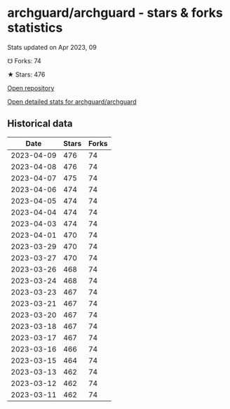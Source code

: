 # archguard/archguard - stars & forks statistics

Stats updated on Apr 2023, 09

☋ Forks: 74

★ Stars: 476

[Open repository](https://github.com/archguard/archguard)

[Open detailed stats for archguard/archguard](https://reviewgithub.com/rep/archguard/archguard)

## Historical data
| Date | Stars | Forks |
|------|-------|-------|
| 2023-04-09 | 476 | 74 | 
| 2023-04-08 | 476 | 74 | 
| 2023-04-07 | 475 | 74 | 
| 2023-04-06 | 474 | 74 | 
| 2023-04-05 | 474 | 74 | 
| 2023-04-04 | 474 | 74 | 
| 2023-04-03 | 474 | 74 | 
| 2023-04-01 | 470 | 74 | 
| 2023-03-29 | 470 | 74 | 
| 2023-03-27 | 470 | 74 | 
| 2023-03-26 | 468 | 74 | 
| 2023-03-24 | 468 | 74 | 
| 2023-03-23 | 467 | 74 | 
| 2023-03-21 | 467 | 74 | 
| 2023-03-20 | 467 | 74 | 
| 2023-03-18 | 467 | 74 | 
| 2023-03-17 | 467 | 74 | 
| 2023-03-16 | 466 | 74 | 
| 2023-03-15 | 464 | 74 | 
| 2023-03-13 | 462 | 74 | 
| 2023-03-12 | 462 | 74 | 
| 2023-03-11 | 462 | 74 | 

